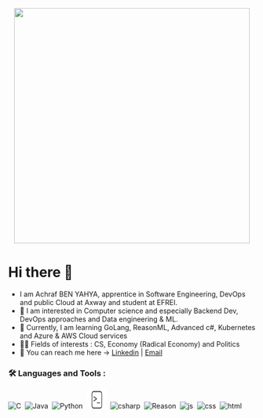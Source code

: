 <div align="center">
  <img src="https://media0.giphy.com/media/FspLvJQlQACXu/giphy.gif?cid=ecf05e47dc1p3yk73gf4tarr0mm7xi4seamuophdvurm934b&rid=giphy.gif&ct=g" width="480" height="480"/>
</div>

# Hi there 👋

* I am Achraf BEN YAHYA, apprentice in Software Engineering, DevOps and public Cloud at Axway and student at EFREI.
* 👀 I am interested in Computer science and especially Backend Dev, DevOps approaches and Data engineering & ML.
* 📖 Currently, I am learning GoLang, ReasonML, Advanced c#, Kubernetes and Azure & AWS Cloud services
* 🕵️‍♂️ Fields of interests : CS, Economy (Radical Economy) and Politics
* 💼 You can reach me here -> [Linkedin](https://www.linkedin.com/in/achraf-ben-yahya-1397a61a1/) | [Email](www.google.com)


### :hammer_and_wrench: Languages and Tools :
<div>
  <img src="https://upload.wikimedia.org/wikipedia/commons/thumb/1/18/C_Programming_Language.svg/1200px-C_Programming_Language.svg.png" title="C" alt="C" width="40" height="40"/>&nbsp;
  <img src="https://d1fmx1rbmqrxrr.cloudfront.net/zdnet/i/edit/ne/2021/09/logo_java.jpg" title="Java" alt="Java" width="40" height="40"/>&nbsp;
  <img src="https://upload.wikimedia.org/wikipedia/commons/thumb/c/c3/Python-logo-notext.svg/1200px-Python-logo-notext.svg.png" title="Python" alt="Python" width="40" height="40"/>&nbsp;
  <img src="https://raw.githubusercontent.com/computefoundation/gnu-linux-shell-scripting/images/logo.png" title="Bash" alt="Bash" width="40" height="40"/>&nbsp;
  <img src="https://play-lh.googleusercontent.com/uGqP7F-E_eaEwTb3hMz63MWf0YKRSK6n9INBwibBSOrGDg6B3sd-ACuqNrR312ohdQ" title="csharp" alt="csharp" width="40" height="40"/>&nbsp;
  <img src="https://reasonml.github.io/img/reason.svg" title="Reason" alt="Reason" width="40" height="40"/>&nbsp;
  <img src="https://upload.wikimedia.org/wikipedia/commons/thumb/9/99/Unofficial_JavaScript_logo_2.svg/1200px-Unofficial_JavaScript_logo_2.svg.png" title="js" alt="js" width="40" height="40"/>&nbsp;
  <img src="https://upload.wikimedia.org/wikipedia/commons/thumb/d/d5/CSS3_logo_and_wordmark.svg/1200px-CSS3_logo_and_wordmark.svg.png" title="css" alt="css" width="40" height="40"/>&nbsp;
  <img src="https://encrypted-tbn0.gstatic.com/images?q=tbn:ANd9GcQpngGRjYX1ca7qAADU3K6eGLj7ShQE3L2otdzfryl_Y9Ht2QRoQKYQbsXd36XIxMbYOw0&usqp=CAU" title="html" alt="html" width="40" height="40"/>&nbsp;
 
</div>


